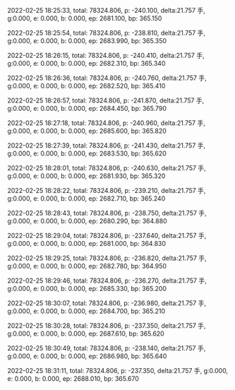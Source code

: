 2022-02-25 18:25:33, total: 78324.806, p: -240.100, delta:21.757 手, g:0.000, e: 0.000, b: 0.000, ep: 2681.100, bp: 365.150

2022-02-25 18:25:54, total: 78324.806, p: -238.810, delta:21.757 手, g:0.000, e: 0.000, b: 0.000, ep: 2683.990, bp: 365.350

2022-02-25 18:26:15, total: 78324.806, p: -240.410, delta:21.757 手, g:0.000, e: 0.000, b: 0.000, ep: 2682.310, bp: 365.340

2022-02-25 18:26:36, total: 78324.806, p: -240.760, delta:21.757 手, g:0.000, e: 0.000, b: 0.000, ep: 2682.520, bp: 365.410

2022-02-25 18:26:57, total: 78324.806, p: -241.870, delta:21.757 手, g:0.000, e: 0.000, b: 0.000, ep: 2684.450, bp: 365.790

2022-02-25 18:27:18, total: 78324.806, p: -240.960, delta:21.757 手, g:0.000, e: 0.000, b: 0.000, ep: 2685.600, bp: 365.820

2022-02-25 18:27:39, total: 78324.806, p: -241.430, delta:21.757 手, g:0.000, e: 0.000, b: 0.000, ep: 2683.530, bp: 365.620

2022-02-25 18:28:01, total: 78324.806, p: -240.630, delta:21.757 手, g:0.000, e: 0.000, b: 0.000, ep: 2681.930, bp: 365.320

2022-02-25 18:28:22, total: 78324.806, p: -239.210, delta:21.757 手, g:0.000, e: 0.000, b: 0.000, ep: 2682.710, bp: 365.240

2022-02-25 18:28:43, total: 78324.806, p: -238.750, delta:21.757 手, g:0.000, e: 0.000, b: 0.000, ep: 2680.290, bp: 364.880

2022-02-25 18:29:04, total: 78324.806, p: -237.640, delta:21.757 手, g:0.000, e: 0.000, b: 0.000, ep: 2681.000, bp: 364.830

2022-02-25 18:29:25, total: 78324.806, p: -236.820, delta:21.757 手, g:0.000, e: 0.000, b: 0.000, ep: 2682.780, bp: 364.950

2022-02-25 18:29:46, total: 78324.806, p: -236.270, delta:21.757 手, g:0.000, e: 0.000, b: 0.000, ep: 2685.330, bp: 365.200

2022-02-25 18:30:07, total: 78324.806, p: -236.980, delta:21.757 手, g:0.000, e: 0.000, b: 0.000, ep: 2684.700, bp: 365.210

2022-02-25 18:30:28, total: 78324.806, p: -237.350, delta:21.757 手, g:0.000, e: 0.000, b: 0.000, ep: 2687.610, bp: 365.620

2022-02-25 18:30:49, total: 78324.806, p: -238.140, delta:21.757 手, g:0.000, e: 0.000, b: 0.000, ep: 2686.980, bp: 365.640

2022-02-25 18:31:11, total: 78324.806, p: -237.350, delta:21.757 手, g:0.000, e: 0.000, b: 0.000, ep: 2688.010, bp: 365.670